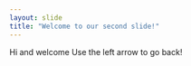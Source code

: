 ```yaml
---
layout: slide
title: "Welcome to our second slide!"
---
```

Hi and welcome
Use the left arrow to go back!
